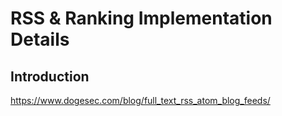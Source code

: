 # RSS & Ranking Implementation Details


## Introduction


https://www.dogesec.com/blog/full_text_rss_atom_blog_feeds/